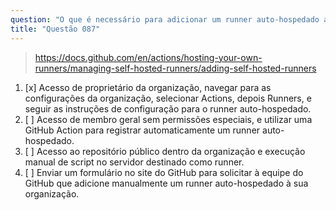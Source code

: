 ```yaml
---
question: "O que é necessário para adicionar um runner auto-hospedado a uma organização no GitHub?"
title: "Questão 087"
---
```


> https://docs.github.com/en/actions/hosting-your-own-runners/managing-self-hosted-runners/adding-self-hosted-runners
1. [x] Acesso de proprietário da organização, navegar para as configurações da organização, selecionar Actions, depois Runners, e seguir as instruções de configuração para o runner auto-hospedado.
1. [ ] Acesso de membro geral sem permissões especiais, e utilizar uma GitHub Action para registrar automaticamente um runner auto-hospedado.
1. [ ] Acesso ao repositório público dentro da organização e execução manual de script no servidor destinado como runner.
1. [ ] Enviar um formulário no site do GitHub para solicitar à equipe do GitHub que adicione manualmente um runner auto-hospedado à sua organização.

